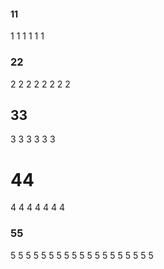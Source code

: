#### 11
1
1
1
1
1
1

### 22
2
2
2
2
2
2
2
2

## 33
3
3
3
3
3
3

# 44
4
4
4
4
4
4
4


### 55
5
5
5
5
5
5
5
5
5
5
5
5
5
5
5
5
5
5
5

